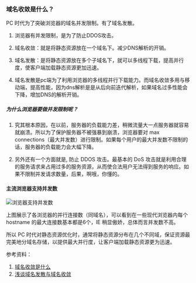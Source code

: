 ### 域名收敛是什么？

PC 时代为了突破浏览器的域名并发限制。有了域名发散。

1. 浏览器有并发限制，是为了防止DDOS攻击。

2. 域名收敛：就是将静态资源放在一个域名下。减少DNS解析的开销。

3. 域名发散：是将静态资源放在多个子域名下，就可以多线程下载，提高并行度，使客户端加载静态资源更加迅速。

4. 域名发散是pc端为了利用浏览器的多线程并行下载能力。而域名收敛多用与移动端，提高性能，因为dns解析是是从后向前迭代解析，如果域名过多性能会下降，增加DNS的解析开销。

##### 为什么浏览器要做并发限制呢？

1. 究其根本原因，在以前，服务器的负载能力差，稍微流量大一点服务器就容易就崩溃。所以为了保护服务器不被强暴到崩溃，浏览器要对 max connections（最大并发数）进行限制。如果每个用户的最大并发数不限制的话，服务器的负载能力会大幅下降。

2. 另外还有一个方面就是, 防止 DDOS 攻击。最基本的 DoS 攻击就是利用合理的服务请求来占用过多的服务资源，从而使合法用户无法得到服务的响应。如果不限制并发请求数量，后果，啊哦，你懂的。

#### 主流浏览器支持并发数

![浏览器支持并发数](./assets/02/1.jpg)

上图展示了各浏览器的并行连接数（同域名），可以看到在一些现代浏览器内每个 hostname 的最大连接数基本都是6个，IE 稍显傲娇，总体而言并发数不高。

所以 PC 时代对静态资源优化时，通常将静态资源分布在几个不同域，保证资源最完美地分域名存储，以提供最大并行度，让客户端加载静态资源更为迅速。

参考资料：
1. [域名收敛是什么](http://blog.csdn.net/fan2252228703/article/details/78119061)
2. [浅谈域名发散与域名收敛](http://blog.csdn.net/three_bird/article/details/51312598)
